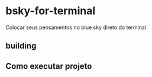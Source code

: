 # bsky-for-terminal
Colocar seus pensamentos no blue sky direto do terminal 

## building


## Como executar projeto